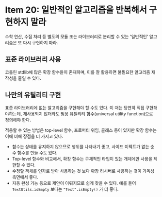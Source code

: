 # Item 20: 일반적인 알고리즘을 반복해서 구현하지 말라

수학 연산, 수집 처리 등 별도의 모듈 또는 라이브러리로 분리할 수 있는 '일반적인' 알고리즘은 또 다시 구현하지 마라.

## 표준 라이브러리 사용

코틀린 stdlib에 많은 확장 함수들이 존재하며, 이를 잘 활용하면 불필요한 알고리즘 재작성을 줄일 수 있다. 

## 나만의 유틸리티 구현

표준 라이브러리에 없는 알고리즘을 구현해야 할 수도 있다. 이 때는 당연히 직접 구현해야하는데, 재사용되지 않더라도 범용 유틸리티 함수(universal utility function)으로 정의해야 한다.

적용할 수 있는 방법은 top-level 함수, 프로퍼티 위임, 클래스 등이 있지만 확장 함수는 이에 비해 장점을 더 가지고 있다.

- 함수는 상태를 유지하지 않으므로 행위를 나타내기 좋고, 사이드 이펙트가 없는 순수 함수를 만들 수도 있다.
- Top-level 함수와 비교해서, 확장 함수는 구체적인 타입이 있는 개체에만 사용을 제한할 수 있다.
- 수정할 객체를 인자로 받아 사용하는 것 보다 확장 리시버로 사용하는 것이 가독성 측면에서 좋다.
- 자동 완성 기능 등으로 제안이 이뤄지므로 쉽게 찾을 수 있다. 예를 들어 `TextUtils.isEmpty` 보다는 `"Text".isEmpty()` 가 더 좋다.

